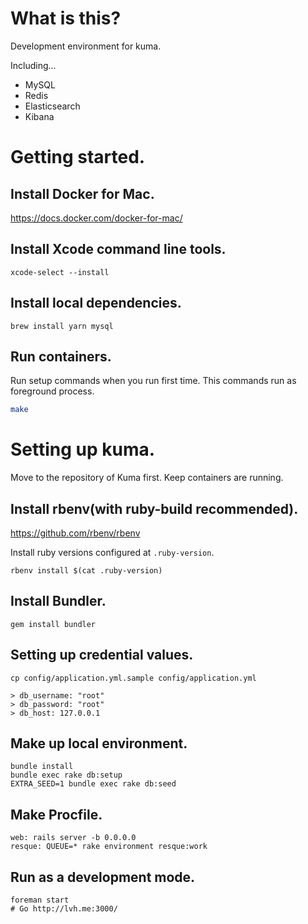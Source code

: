 # What is this?

Development environment for kuma.

Including...

* MySQL
* Redis
* Elasticsearch
* Kibana

# Getting started.

## Install Docker for Mac.

https://docs.docker.com/docker-for-mac/

## Install Xcode command line tools.

```
xcode-select --install
```

## Install local dependencies.

```
brew install yarn mysql
```

## Run containers.

Run setup commands when you run first time. This commands run as foreground process.

```sh
make
```

# Setting up kuma.

Move to the repository of Kuma first. Keep containers are running.

## Install rbenv(with ruby-build recommended).

https://github.com/rbenv/rbenv

Install ruby versions configured at `.ruby-version`.

```
rbenv install $(cat .ruby-version)
```

## Install Bundler.

```
gem install bundler
```

## Setting up credential values.

```
cp config/application.yml.sample config/application.yml

> db_username: "root"
> db_password: "root"
> db_host: 127.0.0.1
```

## Make up local environment.

```
bundle install
bundle exec rake db:setup
EXTRA_SEED=1 bundle exec rake db:seed
```

## Make Procfile.

```
web: rails server -b 0.0.0.0
resque: QUEUE=* rake environment resque:work
```

## Run as a development mode.

```
foreman start
# Go http://lvh.me:3000/
```

